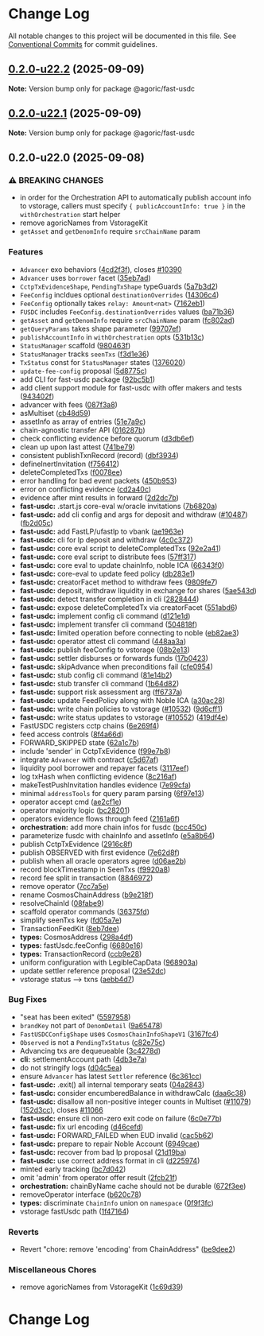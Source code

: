 # Change Log

All notable changes to this project will be documented in this file.
See [Conventional Commits](https://conventionalcommits.org) for commit guidelines.

## [0.2.0-u22.2](https://github.com/Agoric/agoric-sdk/compare/@agoric/fast-usdc@0.2.0-u22.1...@agoric/fast-usdc@0.2.0-u22.2) (2025-09-09)

**Note:** Version bump only for package @agoric/fast-usdc

## [0.2.0-u22.1](https://github.com/Agoric/agoric-sdk/compare/@agoric/fast-usdc@0.2.0-u22.0...@agoric/fast-usdc@0.2.0-u22.1) (2025-09-09)

**Note:** Version bump only for package @agoric/fast-usdc

## 0.2.0-u22.0 (2025-09-08)

### ⚠ BREAKING CHANGES

* in order for the Orchestration API to automatically publish account info to vstorage, callers must specify `{ publicAccountInfo: true }` in the `withOrchestration` start helper
* remove agoricNames from VstorageKit
* `getAsset` and `getDenomInfo` require `srcChainName` param

### Features

* `Advancer` exo behaviors ([4cd2f3f](https://github.com/Agoric/agoric-sdk/commit/4cd2f3f140ce1c7ea1dcb11fc4fc3c6b31cf2410)), closes [#10390](https://github.com/Agoric/agoric-sdk/issues/10390)
* `Advancer` uses `borrower` facet ([35eb7ad](https://github.com/Agoric/agoric-sdk/commit/35eb7ad48377f11dab8c717c442653f99587a816))
* `CctpTxEvidenceShape`, `PendingTxShape` typeGuards ([5a7b3d2](https://github.com/Agoric/agoric-sdk/commit/5a7b3d25cb7853e9109f74a7b45feb29b8ff69fe))
* `FeeConfig` incldues optional `destinationOverrides` ([14306c4](https://github.com/Agoric/agoric-sdk/commit/14306c491b75d00bb7bc85e9714a50c2c8573531))
* `FeeConfig` optionally takes `relay: Amount<nat>` ([7162eb1](https://github.com/Agoric/agoric-sdk/commit/7162eb15fdc1312cfa32d1a3117291c0845e6b55))
* `FUSDC` includes `FeeConfig.destinationOverrides` values ([ba71b36](https://github.com/Agoric/agoric-sdk/commit/ba71b36a13d09ef71e291fafde56c5d2aa67e350))
* `getAsset` and `getDenomInfo` require `srcChainName` param ([fc802ad](https://github.com/Agoric/agoric-sdk/commit/fc802adc06082eb0618f4a2d58d91ac380512352))
* `getQueryParams` takes shape parameter ([99707ef](https://github.com/Agoric/agoric-sdk/commit/99707ef60e1ca5f554f3622f7d7f9b1df89c54c7))
* `publishAccountInfo` in `withOrchestration` opts ([531b13c](https://github.com/Agoric/agoric-sdk/commit/531b13c17ce87e1cffb2ec0f5d47b34ae617f926))
* `StatusManager` scaffold ([980463f](https://github.com/Agoric/agoric-sdk/commit/980463f422a674676f0faf036c4bfae930824482))
* `StatusManager` tracks `seenTxs` ([f3d1e36](https://github.com/Agoric/agoric-sdk/commit/f3d1e367ce2284338147866af586bed8ed9fc86b))
* `TxStatus` const for `StatusManager` states ([1376020](https://github.com/Agoric/agoric-sdk/commit/1376020656a57ee341b5f76f9ce127e76fc657bd))
* `update-fee-config` proposal ([5d8775c](https://github.com/Agoric/agoric-sdk/commit/5d8775c409896369a931e6d78ae1d7958ad9d901))
* add CLI for fast-usdc package ([92bc5b1](https://github.com/Agoric/agoric-sdk/commit/92bc5b127e1cf1806da79589bd6e9d9e87cd5944))
* add client support module for fast-usdc with offer makers and tests ([943402f](https://github.com/Agoric/agoric-sdk/commit/943402f5d1265af32047289b14dd062d1f96f6b3))
* advancer with fees ([087f3a8](https://github.com/Agoric/agoric-sdk/commit/087f3a84a266fd0061f6d35c7b51f193de308f95))
* asMultiset ([cb48d59](https://github.com/Agoric/agoric-sdk/commit/cb48d596f87a921d7bd61eace4763d3a729dd46f))
* assetInfo as array of entries ([51e7a9c](https://github.com/Agoric/agoric-sdk/commit/51e7a9c3e3fb2cde44db2ffce817f353a17e76a3))
* chain-agnostic transfer API ([016287b](https://github.com/Agoric/agoric-sdk/commit/016287b769bed654afed0165452f9b846787c517))
* check conflicting evidence before quorum ([d3db6ef](https://github.com/Agoric/agoric-sdk/commit/d3db6ef2284f2b7a4cebc3261bc9ee784d8d1c97))
* clean up upon last attest ([741be79](https://github.com/Agoric/agoric-sdk/commit/741be7943546b17d1a7bdebf2b7028b2ca366e05))
* consistent publishTxnRecord (record) ([dbf3934](https://github.com/Agoric/agoric-sdk/commit/dbf39340c75d9e01af2ee9ceccac327660af94a6))
* defineInertInvitation ([f756412](https://github.com/Agoric/agoric-sdk/commit/f7564122258e5bdc868d7b3550c4587807015d76))
* deleteCompletedTxs ([f0078ee](https://github.com/Agoric/agoric-sdk/commit/f0078ee5668de2f1bba6f0544ea5629ccc8c9d28))
* error handling for bad event packets ([450b953](https://github.com/Agoric/agoric-sdk/commit/450b953b1eb55585b291ea49e8f80601d5de4884))
* error on conflicting evidence ([cd2a40c](https://github.com/Agoric/agoric-sdk/commit/cd2a40c0e4e5923510e7c77edc710b6c7ba8bc8c))
* evidence after mint results in forward ([2d2dc7b](https://github.com/Agoric/agoric-sdk/commit/2d2dc7b3bcd7694935b62dcb25b0b8f8987394d6))
* **fast-usdc:** .start.js core-eval w/oracle invitations ([7b6820a](https://github.com/Agoric/agoric-sdk/commit/7b6820a6585de3335e5ce2d4aa6d90f238d1fe9d))
* **fast-usdc:** add cli config and args for deposit and withdraw ([#10487](https://github.com/Agoric/agoric-sdk/issues/10487)) ([fb2d05c](https://github.com/Agoric/agoric-sdk/commit/fb2d05c0d755e1ad68aed1ae1112ea4973aad92e))
* **fast-usdc:** add FastLP/ufastlp to vbank ([ae1963e](https://github.com/Agoric/agoric-sdk/commit/ae1963e9f73f159be2fab93920fcceeb9ebc555d))
* **fast-usdc:** cli for lp deposit and withdraw ([4c0c372](https://github.com/Agoric/agoric-sdk/commit/4c0c37234fc2ddd1e83c0d0f3693c33a05163f5b))
* **fast-usdc:** core eval script to deleteCompletedTxs ([92e2a41](https://github.com/Agoric/agoric-sdk/commit/92e2a41aea5acf0781dfc1b25c9e29974438b076))
* **fast-usdc:** core eval script to distribute fees ([57ff317](https://github.com/Agoric/agoric-sdk/commit/57ff31735708f25a3e0d748b948d63b9b4de9591))
* **fast-usdc:** core eval to update chainInfo, noble ICA ([66343f0](https://github.com/Agoric/agoric-sdk/commit/66343f0475ac6be081608d4ec9b794f2ebc025d4))
* **fast-usdc:** core-eval to update feed policy ([db283e1](https://github.com/Agoric/agoric-sdk/commit/db283e160159f78e15c6b92e7041d09b4e6add61))
* **fast-usdc:** creatorFacet method to withdraw fees ([9809fe7](https://github.com/Agoric/agoric-sdk/commit/9809fe7503afc4d010ea27ce44d73cb8dafa2d01))
* **fast-usdc:** deposit, withdraw liquidity in exchange for shares ([5ae543d](https://github.com/Agoric/agoric-sdk/commit/5ae543d0983e6f27956c189e8a86355180d8c724))
* **fast-usdc:** detect transfer completion in cli ([2828444](https://github.com/Agoric/agoric-sdk/commit/28284443141f700d2214c42d8d7b983b40f569fc))
* **fast-usdc:** expose deleteCompletedTx via creatorFacet ([551abd6](https://github.com/Agoric/agoric-sdk/commit/551abd6b549d00cfc4381c0a35e00690752c7d02))
* **fast-usdc:** implement config cli command ([d121e1d](https://github.com/Agoric/agoric-sdk/commit/d121e1d453a877352b133aa149c2f41ad44baae9))
* **fast-usdc:** implement transfer cli command ([504818f](https://github.com/Agoric/agoric-sdk/commit/504818fc5758c312371ae427b7899976f5158055))
* **fast-usdc:** limited operation before connecting to noble ([eb82ae3](https://github.com/Agoric/agoric-sdk/commit/eb82ae37c9ec3327f38122c5c8f51d8f5942c9c6))
* **fast-usdc:** operator attest cli command ([448aa3a](https://github.com/Agoric/agoric-sdk/commit/448aa3a194b55ebeb5423f0027c543f8c6807239))
* **fast-usdc:** publish feeConfig to vstorage ([08b2e13](https://github.com/Agoric/agoric-sdk/commit/08b2e13921514258de566c52aeda737a28ed44c7))
* **fast-usdc:** settler disburses or forwards funds ([17b0423](https://github.com/Agoric/agoric-sdk/commit/17b04238a73ff14a2617e73cf03c52d79d733ebc))
* **fast-usdc:** skipAdvance when preconditions fail ([cfe0954](https://github.com/Agoric/agoric-sdk/commit/cfe0954f612a3b22ecc4a21265e2e6808bbf28d3))
* **fast-usdc:** stub config cli command ([81e14b2](https://github.com/Agoric/agoric-sdk/commit/81e14b2f602237dc68b9f406672332c5c5d90d75))
* **fast-usdc:** stub transfer cli command ([1b64d82](https://github.com/Agoric/agoric-sdk/commit/1b64d82e3db9d7a95461502ef6f7ee136a5eca19))
* **fast-usdc:** support risk assessment arg ([ff6737a](https://github.com/Agoric/agoric-sdk/commit/ff6737a574e4a2efccda226780ed09e3fb4076b3))
* **fast-usdc:** update FeedPolicy along with Noble ICA ([a30ac28](https://github.com/Agoric/agoric-sdk/commit/a30ac281875e9c3b865587f7fa020129af5b22e2))
* **fast-usdc:** write chain policies to vstorage ([#10532](https://github.com/Agoric/agoric-sdk/issues/10532)) ([9d6cff1](https://github.com/Agoric/agoric-sdk/commit/9d6cff17bb95ce5557758da242ca4646a87ac5b0))
* **fast-usdc:** write status updates to vstorage ([#10552](https://github.com/Agoric/agoric-sdk/issues/10552)) ([419df4e](https://github.com/Agoric/agoric-sdk/commit/419df4ee7ce03499f30e7327c74e95a338201023))
* FastUSDC registers cctp chains ([6e269f4](https://github.com/Agoric/agoric-sdk/commit/6e269f4efd1ff2d53609346e375e3215d5392eac))
* feed access controls ([8f4a66d](https://github.com/Agoric/agoric-sdk/commit/8f4a66d75dc4b79b698f7eee85b7d93de745045a))
* FORWARD_SKIPPED state ([62a1c7b](https://github.com/Agoric/agoric-sdk/commit/62a1c7b10b24839b63e657f18baaf581e62a9cc1))
* include 'sender' in CctpTxEvidence ([f99e7b8](https://github.com/Agoric/agoric-sdk/commit/f99e7b8152fe686a100618b9cdfa4a8ced156dd2))
* integrate `Advancer` with contract ([c5d67af](https://github.com/Agoric/agoric-sdk/commit/c5d67af2b04808e6928b4c8c1e9fdda79c8ac847))
* liquidity pool borrower and repayer facets ([3117eef](https://github.com/Agoric/agoric-sdk/commit/3117eef0eb604e6e267074648382bca23377f2ea))
* log txHash when conflicting evidence ([8c216af](https://github.com/Agoric/agoric-sdk/commit/8c216afbec45aa1c0fe99753c34b2366ed230a4a))
* makeTestPushInvitation handles evidence ([7e99cfa](https://github.com/Agoric/agoric-sdk/commit/7e99cfa02cb067a7c3899259edda2f79bf9ba7dc))
* minimal `addressTools` for query param parsing ([6f97e13](https://github.com/Agoric/agoric-sdk/commit/6f97e137ba466db06354c6023a502106559028ea))
* operator accept cmd ([ae2cf1e](https://github.com/Agoric/agoric-sdk/commit/ae2cf1e461a63deb39dc01c35cea564cf1d5527b))
* operator majority logic ([bc28201](https://github.com/Agoric/agoric-sdk/commit/bc28201f60978263d4c88375130da15128f8fd5c))
* operators evidence flows through feed ([2161a6f](https://github.com/Agoric/agoric-sdk/commit/2161a6fd69c31f6f16ae8e8716e1a07e92db5d34))
* **orchestration:** add more chain infos for fusdc ([bcc450c](https://github.com/Agoric/agoric-sdk/commit/bcc450cd9ced1c6f251d0f5d3256b386428238f6))
* parameterize fusdc with chainInfo and assetInfo ([e5a8b64](https://github.com/Agoric/agoric-sdk/commit/e5a8b6489368f0bf3a099ce4c5ddf9607a6192c1))
* publish CctpTxEvidence ([2916c8f](https://github.com/Agoric/agoric-sdk/commit/2916c8f43b23a6c4d38796dd7135e9d712d12f8c))
* publish OBSERVED with first evidence ([7e62d8f](https://github.com/Agoric/agoric-sdk/commit/7e62d8f811e212f8160c36a3b954aee8c0e1fb90))
* publish when all oracle operators agree ([d06ae2b](https://github.com/Agoric/agoric-sdk/commit/d06ae2b52db53ad45db1423cc3297954dd3a7e44))
* record blockTimestamp in SeenTxs ([f9920a8](https://github.com/Agoric/agoric-sdk/commit/f9920a8c47485f6249d365042b7080a28a5f562a))
* record fee split in transaction ([8846972](https://github.com/Agoric/agoric-sdk/commit/884697238ad5f8a112ed24616b10c3b3a94af737))
* remove operator ([7cc7a5e](https://github.com/Agoric/agoric-sdk/commit/7cc7a5ed4e894180f1f6cd8933d76f3927d6d30a))
* rename CosmosChainAddress ([b9e218f](https://github.com/Agoric/agoric-sdk/commit/b9e218f6d38ec14cf3ebdd584bcab7611677f1eb))
* resolveChainId ([08fabe9](https://github.com/Agoric/agoric-sdk/commit/08fabe9f03a94a89e57c8a8fe446b1bdde21a4d3))
* scaffold operator commands ([36375fd](https://github.com/Agoric/agoric-sdk/commit/36375fd2ecf41fc171133186969a29d872e8012b))
* simplify seenTxs key ([fd05a7e](https://github.com/Agoric/agoric-sdk/commit/fd05a7ecd0fc2847380506d2a90fe79079511457))
* TransactionFeedKit ([8eb7dee](https://github.com/Agoric/agoric-sdk/commit/8eb7dee8f70facf8fb0b36c36d630c4153f4c722))
* **types:** CosmosAddress ([298a4df](https://github.com/Agoric/agoric-sdk/commit/298a4df401939f49f7c4d62a8d6f3a53f5b73efc))
* **types:** fastUsdc.feeConfig ([6680e16](https://github.com/Agoric/agoric-sdk/commit/6680e168991bb46742743ce841c87e0e657aa9c1))
* **types:** TransactionRecord ([ccb9e28](https://github.com/Agoric/agoric-sdk/commit/ccb9e28a92c17ce3362ac5898acb80128614edab))
* uniform configuration with LegibleCapData ([968903a](https://github.com/Agoric/agoric-sdk/commit/968903a86897df5f8e2aa570e325a38c4077d850))
* update settler reference proposal ([23e52dc](https://github.com/Agoric/agoric-sdk/commit/23e52dc7a074c3366a24bbd34a4df7a419fd992f))
* vstorage status --> txns ([aebb4d7](https://github.com/Agoric/agoric-sdk/commit/aebb4d792317f6964a8150324548b69cec2eb505))

### Bug Fixes

* "seat has been exited" ([5597958](https://github.com/Agoric/agoric-sdk/commit/55979584e7e080cdf444f85a1228b1ce5f69074b))
* `brandKey` not part of `DenomDetail` ([9a65478](https://github.com/Agoric/agoric-sdk/commit/9a654781d53576ae0b3d1fa37f7a96579bfda848))
* `FastUSDCConfigShape` uses `CosmosChainInfoShapeV1` ([3167fc4](https://github.com/Agoric/agoric-sdk/commit/3167fc4edb8c10830cca94cc4ec4e721cb05bf56))
* `Observed` is not a `PendingTxStatus` ([c82e75c](https://github.com/Agoric/agoric-sdk/commit/c82e75c0159e9e074d81f354f08c43089f7a1557))
* Advancing txs are dequeueable ([3c4278d](https://github.com/Agoric/agoric-sdk/commit/3c4278d119e1764942d1957b30a73677ccfdae62))
* **cli:** settlementAccount path ([4db3e7a](https://github.com/Agoric/agoric-sdk/commit/4db3e7a6b150d736920fe0b6ac672a1420e1e184))
* do not stringify logs ([d04c5ea](https://github.com/Agoric/agoric-sdk/commit/d04c5eac94e1954456cd23e9006e9f4daabb3759))
* ensure `Advancer` has latest `Settler` reference ([6c361cc](https://github.com/Agoric/agoric-sdk/commit/6c361cc629751a1fb9d7102e5465a2143b113fe2))
* **fast-usdc:** .exit() all internal temporary seats ([04a2843](https://github.com/Agoric/agoric-sdk/commit/04a2843d2081935fb8266819d83b84e2dfa0abc9))
* **fast-usdc:** consider encumberedBalance in withdrawCalc ([daa6c38](https://github.com/Agoric/agoric-sdk/commit/daa6c38263b802ab97fa6fc65367ae0020cbaa73))
* **fast-usdc:** disallow all non-positive integer counts in Multiset ([#11079](https://github.com/Agoric/agoric-sdk/issues/11079)) ([152d3cc](https://github.com/Agoric/agoric-sdk/commit/152d3ccd88d05edf90f3340dc3b9c03f85678499)), closes [#11066](https://github.com/Agoric/agoric-sdk/issues/11066)
* **fast-usdc:** ensure cli non-zero exit code on failure ([6c0e77b](https://github.com/Agoric/agoric-sdk/commit/6c0e77b3272f3f00d9e2a8100b153f6e198664d6))
* **fast-usdc:** fix url encoding ([d46cefd](https://github.com/Agoric/agoric-sdk/commit/d46cefdd869a09a2548257d6a05eddc55c6cf6ab))
* **fast-usdc:** FORWARD_FAILED when EUD invalid ([cac5b62](https://github.com/Agoric/agoric-sdk/commit/cac5b626184ee7889d12dd1a90f2c6c4e8929491))
* **fast-usdc:** prepare to repair Noble Account ([6949cae](https://github.com/Agoric/agoric-sdk/commit/6949cae4b17541c35fdd3447bb70c2642f8d6b15))
* **fast-usdc:** recover from bad lp proposal ([21d19ba](https://github.com/Agoric/agoric-sdk/commit/21d19baa1cb46887646bfb406e18538ac198e921))
* **fast-usdc:** use correct address format in cli ([d225974](https://github.com/Agoric/agoric-sdk/commit/d2259741a6b7a1fbca4938ceebc3acd773445e04))
* minted early tracking ([bc7d042](https://github.com/Agoric/agoric-sdk/commit/bc7d042836dba9342fd94ba040afa90b099c4cd8))
* omit 'admin' from operator offer result ([2fcb21f](https://github.com/Agoric/agoric-sdk/commit/2fcb21f1e7f15b0fae3e187979b09feab5c5886e))
* **orchestration:** chainByName cache should not be durable ([672f3ee](https://github.com/Agoric/agoric-sdk/commit/672f3ee8f761dd2b52f2cb5c77fabaee019e42e6))
* removeOperator interface ([b620c78](https://github.com/Agoric/agoric-sdk/commit/b620c78318f0ead9f91137f9b96047f37d3b4878))
* **types:** discriminate `ChainInfo` union on `namespace` ([0f9f3fc](https://github.com/Agoric/agoric-sdk/commit/0f9f3fcbdd9da33b2eca1c02a2f7189c5405e8ff))
* vstorage fastUsdc path ([1f47164](https://github.com/Agoric/agoric-sdk/commit/1f47164a792b64f5b4a27992156646d87670782c))

### Reverts

* Revert "chore: remove 'encoding' from ChainAddress" ([be9dee2](https://github.com/Agoric/agoric-sdk/commit/be9dee245a04714568a45ae8b328f54b20b43d8a))

### Miscellaneous Chores

* remove agoricNames from VstorageKit ([1c69d39](https://github.com/Agoric/agoric-sdk/commit/1c69d39c6b5571e8501cd4be8d32e3d1bd9d3844))

# Change Log
